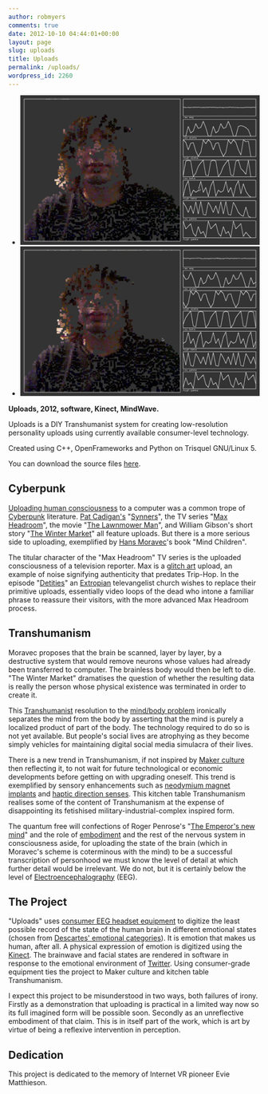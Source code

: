 ```yaml
---
author: robmyers
comments: true
date: 2012-10-10 04:44:01+00:00
layout: page
slug: uploads
title: Uploads
permalink: /uploads/
wordpress_id: 2260
---
```


* ![upload1](/assets/2012/10/upload1.png)
* ![upload2](/assets/2012/10/upload2.png)

**Uploads, 2012, software, Kinect, MindWave.**

Uploads is a DIY Transhumanist system for creating low-resolution personality uploads using currently available consumer-level technology.



Created using C++, OpenFrameworks and Python on Trisquel GNU/Linux 5.



You can download the source files [here](https://gitorious.org/robmyers/uploads).



## Cyberpunk





[Uploading human consciousness](https://secure.wikimedia.org/wikipedia/en/wiki/Mind_uploading) to a computer was a common trope of [Cyberpunk](https://secure.wikimedia.org/wikipedia/en/wiki/Cyberpunk) literature. [Pat Cadigan's](https://secure.wikimedia.org/wikipedia/en/wiki/Pat_Cadigan) "[Synners](http://en.wikipedia.org/wiki/Synners)", the TV series "[Max Headroom](https://secure.wikimedia.org/wikipedia/en/wiki/Max_Headroom_%28character%29)", the movie "[The Lawnmower Man](https://secure.wikimedia.org/wikipedia/en/wiki/The_Lawnmower_Man_%28film%29)", and William Gibson's short story "[The Winter Market](https://secure.wikimedia.org/wikipedia/en/wiki/The_Winter_Market)" all feature uploads. But there is a more serious side to uploading, exemplified by [Hans Moravec](https://secure.wikimedia.org/wikipedia/en/wiki/Hans_Moravec)'s book "Mind Children".





The titular character of the "Max Headroom" TV series is the uploaded consciousness of a television reporter. Max is a [glitch art](https://secure.wikimedia.org/wikipedia/en/wiki/Glitch_art) upload, an example of noise signifying authenticity that predates Trip-Hop. In the episode "[Detities](http://www.maxheadroom.com/mh_episode_22.html)" an [Extropian](https://secure.wikimedia.org/wikipedia/en/wiki/Extropianism) televangelist church wishes to replace their primitive uploads, essentially video loops of the dead who intone a familiar phrase to reassure their visitors, with the more advanced Max Headroom process.





## Transhumanism





Moravec proposes that the brain be scanned, layer by layer, by a destructive system that would remove neurons whose values had already been transferred to computer. The brainless body would then be left to die. "The Winter Market" dramatises the question of whether the resulting data is really the person whose physical existence was terminated in order to create it.





This [Transhumanist](https://secure.wikimedia.org/wikipedia/en/wiki/Transhumanism) resolution to the [mind/body problem](https://secure.wikimedia.org/wikipedia/en/wiki/Mind_body_problem) ironically separates the mind from the body by asserting that the mind is purely a localized product of part of the body. The technology required to do so is not yet available. But people's social lives are atrophying as they become simply vehicles for maintaining digital social media simulacra of their lives.





There is a new trend in Transhumanism, if not inspired by [Maker culture](https://secure.wikimedia.org/wikipedia/en/wiki/Maker_subculture) then reflecting it, to not wait for future technological or economic developments before getting on with upgrading oneself. This trend is exemplified by sensory enhancements such as [neodymium magnet implants](http://www.stevehaworth.com/wordpress/index.php/welcome-from-steve-haworth/magnetic-faq) and [haptic direction senses](http://sensebridge.net/projects/northpaw/). This kitchen table Transhumanism realises some of the content of Transhumanism at the expense of disappointing its fetishised military-industrial-complex inspired form.





The quantum free will confections of Roger Penrose's "[The Emperor's new mind](https://secure.wikimedia.org/wikipedia/en/wiki/The_Emperor%27s_New_Mind)" and the role of [embodiment](https://secure.wikimedia.org/wikipedia/en/wiki/Embodied_cognition) and the rest of the nervous system in consciousness aside, for uploading the state of the brain (which in Moravec's scheme is coterminous with the mind) to be a successful transcription of personhood we must know the level of detail at which further detail would be irrelevant. We do not, but it is certainly below the level of [Electroencephalography](https://secure.wikimedia.org/wikipedia/en/wiki/Eeg) (EEG).





## The Project





"Uploads" uses [consumer EEG headset equipment](http://store.neurosky.com/products/mindwave-1) to digitize the least possible record of the state of the human brain in different emotional states (chosen from [Descartes' emotional categories](https://secure.wikimedia.org/wikipedia/en/wiki/Emotion_classification#Basic_and_Complex_Emotions)). It is emotion that makes us human, after all. A physical expression of emotion is digitized using the [Kinect](http://www.xbox.com/kinect). The brainwave and facial states are rendered in software in response to the emotional environment of [Twitter](https://twitter.com/). Using consumer-grade equipment ties the project to Maker culture and kitchen table Transhumanism.





I expect this project to be misunderstood in two ways, both failures of irony. Firstly as a demonstration that uploading is practical in a limited way now so its full imagined form will be possible soon. Secondly as an unreflective embodiment of that claim. This is in itself part of the work, which is art by virtue of being a reflexive intervention in perception.





## Dedication





This project is dedicated to the memory of Internet VR pioneer Evie Matthieson.
